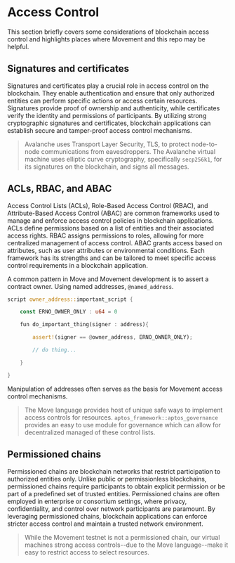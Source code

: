 # Access Control
This section briefly covers some considerations of blockchain access control and highlights places where Movement and this repo may be helpful.

## Signatures and certificates

Signatures and certificates play a crucial role in access control on the blockchain. They enable authentication and ensure that only authorized entities can perform specific actions or access certain resources. Signatures provide proof of ownership and authenticity, while certificates verify the identity and permissions of participants. By utilizing strong cryptographic signatures and certificates, blockchain applications can establish secure and tamper-proof access control mechanisms.

> Avalanche uses Transport Layer Security, TLS, to protect node-to-node communications from eavesdroppers. The Avalanche virtual machine uses elliptic curve cryptography, specifically `secp256k1`, for its signatures on the blockchain, and signs all messages.

## ACLs, RBAC, and ABAC

Access Control Lists (ACLs), Role-Based Access Control (RBAC), and Attribute-Based Access Control (ABAC) are common frameworks used to manage and enforce access control policies in blockchain applications. ACLs define permissions based on a list of entities and their associated access rights. RBAC assigns permissions to roles, allowing for more centralized management of access control. ABAC grants access based on attributes, such as user attributes or environmental conditions. Each framework has its strengths and can be tailored to meet specific access control requirements in a blockchain  application.

A common pattern in Move and Movement development is to assert a contract owner. Using named addresses, `@named_address`. 

```rust
script owner_address::important_script {

    const ERNO_OWNER_ONLY : u64 = 0

    fun do_important_thing(signer : address){

        assert!(signer == @owner_address, ERNO_OWNER_ONLY);

        // do thing...

    }

}
```

Manipulation of addresses often serves as the basis for Movement access control mechanisms.

> The Move language provides host of unique safe ways to implement access controls for resources. `aptos_framework::aptos_governance` provides an easy to use module for governance which can allow for decentralized managed of these control lists.

## Permissioned chains

Permissioned chains are blockchain networks that restrict participation to authorized entities only. Unlike public or permissionless blockchains, permissioned chains require participants to obtain explicit permission or be part of a predefined set of trusted entities. Permissioned chains are often employed in enterprise or consortium settings, where privacy, confidentiality, and control over network participants are paramount. By leveraging permissioned chains, blockchain applications can enforce stricter access control and maintain a trusted network environment.

> While the Movement testnet is not a permissioned chain, our virtual machines strong access controls--due to the Move language--make it easy to restrict access to select resources.